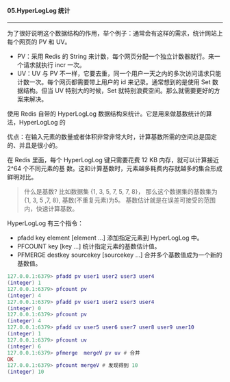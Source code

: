 #### 05.HyperLogLog 统计
---

为了很好说明这个数据结构的作用，举个例子：通常会有这样的需求，统计网站上每个网页的 PV 和 UV。

* PV：采用 Redis 的 String 来计数，每个网页分配一个独立计数器就行。来一个请求就执行 incr 一次。
* UV：UV 与 PV 不一样，它要去重，同一个用户一天之内的多次访问请求只能计数一次。每个网页都需要带上用户的 id 来记录。通常想到的是使用 Set 数据结构。但当 UV 特别大的时候，Set 就特别浪费空间。那么就需要更好的方案来解决。

使用 Redis 自带的 HyperLogLog 数据结构来统计。它是用来做基数统计的算法，HyperLogLog 的

优点：在输入元素的数量或者体积非常非常大时，计算基数所需的空间总是固定的、并且是很小的。

在 Redis 里面，每个 HyperLogLog 键只需要花费 12 KB 内存，就可以计算接近 2^64 个不同元素的基 数。这和计算基数时，元素越多耗费内存就越多的集合形成鲜明对比。


> 什么是基数?
> 比如数据集 {1, 3, 5, 7, 5, 7, 8}， 那么这个数据集的基数集为 {1, 3, 5 ,7, 8}, 基数(不重复元素)为5。 基数估计就是在误差可接受的范围内，快速计算基数。

HyperLogLog 有三个指令：
* pfadd key element [element ...] 添加指定元素到 HyperLogLog 中。
* PFCOUNT key [key ...] 统计指定元素的基数估计值。
* PFMERGE destkey sourcekey [sourcekey ...] 合并多个基数值成为一个新的基数值。

```lua
127.0.0.1:6379> pfadd pv user1 user2 user3 user4
(integer) 1
127.0.0.1:6379> pfcount pv
(integer) 4
127.0.0.1:6379> pfadd pv user1 user2 user3 user4
(integer) 0
127.0.0.1:6379> pfcount pv
(integer) 4
127.0.0.1:6379> pfadd uv user5 user6 user7 user8 user9 user10
(integer) 1
127.0.0.1:6379> pfcount uv
(integer) 6
127.0.0.1:6379> pfmerge  mergeV pv uv # 合并
OK
127.0.0.1:6379> pfcount mergeV # 发现得到 10
(integer) 10
```